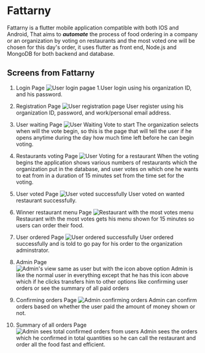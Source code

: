 # Fattarny

Fattarny is a flutter mobile application compatible with both IOS and Android, That aims to ***automate*** the process of food ordering in a company or an organization by voting on restaurants and the most voted one will be chosen for this day's order, it uses flutter as front end, Node.js and MongoDB for both backend and database.

## Screens from Fattarny

 1. Login Page ![User login pagae](Screenshots/1.Login%20Page.jpg)
  1.User login using his organization ID, and his password.
 
 2. Registration Page ![User registration page](Screenshots/2.Registeration%20Page.jpg)
 User register using his organization ID, password, and work/personal email address.
 
 3. User waiting Page ![User Waiting Vote to start](Screenshots/3.User%20waiting%20Vote%20to%20begin.jpg)
 The organization selects when will the vote begin, so this is the page that will tell the user if he opens anytime during the day how much time left before he can begin voting.
 
 4. Restaurants voting Page ![User Voting for a restaurant](Screenshots/4.Restaurants%20vote%20Page.jpg)
 When the voting begins the application shows various numbers of restaurants which the organization put in the database, and user votes on which one he wants to eat from in a duration of 15 minutes set from the time set for the voting.
 
 5. User voted Page ![User voted successfully](Screenshots/5.Voting%20Done%20Page.jpg)
 User voted on wanted restaurant successfully.
 
 6. Winner restaurant menu Page ![Restaurant with the most votes menu](Screenshots/6.Winner%20Restaurant%20Order%20Page.jpg)
 Restaurant with the most votes gets his menu shown for 15 minutes so users can order their food.
 
 7. User ordered Page ![User ordered successfully](Screenshots/7.Order%20Done%20Page.jpg)
 User ordered successfully and is told to go pay for his order to the organization adminstrator.
 
 8. Admin Page ![Admin's view same as user but with the icon above option](Screenshots/8.Admin%20waiting%20vote%20to%20begin.jpg)
 Admin is like the normal user in everything except that he has this icon above which if he clicks transfers him to other options like confirming user orders or see the summary of all paid orders
 
 9. Confirming orders Page ![Admin confirming orders](Screenshots/9.Admin%20confirming%20unpaid%20orders.jpg)
 Admin can confirm orders based on whether the user paid the amount of money shown or not.
 
 10. Summary of all orders Page ![Admin sees total confirmed orders from users](Screenshots/10.Total%20Orders%20Summary.jpg)
 Admin sees the orders which he confirmed in total quantities so he can call the restaurant and order all the food fast and efficient.
